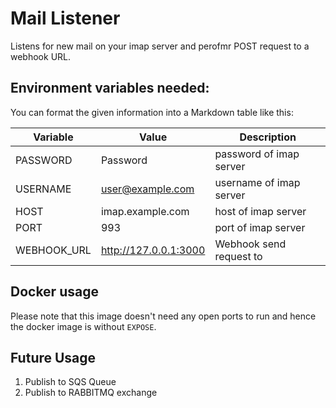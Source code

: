 # Mail Listener

Listens for new mail on your imap server and perofmr POST request to a webhook URL.

## Environment variables needed:

You can format the given information into a Markdown table like this:

| Variable    | Value                 | Description             |
| ----------- | --------------------- | ----------------------- |
| PASSWORD    | Password              | password of imap server |
| USERNAME    | user@example.com      | username of imap server |
| HOST        | imap.example.com      | host of imap server     |
| PORT        | 993                   | port of imap server     |
| WEBHOOK_URL | http://127.0.0.1:3000 | Webhook send request to |

## Docker usage

Please note that this image doesn't need any open ports to run and hence the docker image is without `EXPOSE`.

## Future Usage

1. Publish to SQS Queue
2. Publish to RABBITMQ exchange
